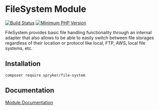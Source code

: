 # FileSystem Module
[![Build Status](https://travis-ci.org/spryker/file-system.svg)](https://travis-ci.org/spryker/file-system)
[![Minimum PHP Version](https://img.shields.io/badge/php-%3E%3D%207.3-8892BF.svg)](https://php.net/)

FileSystem provides basic file handling functionality through an internal adapter that also allows to be able to easily switch between file storages regardless of their location or protocol like local, FTP, AWS, local file systems, etc.

## Installation

```
composer require spryker/file-system
```

## Documentation

[Module Documentation](https://academy.spryker.com/developing_with_spryker/module_guide/infrastructure/file_system/filesystem.html)
